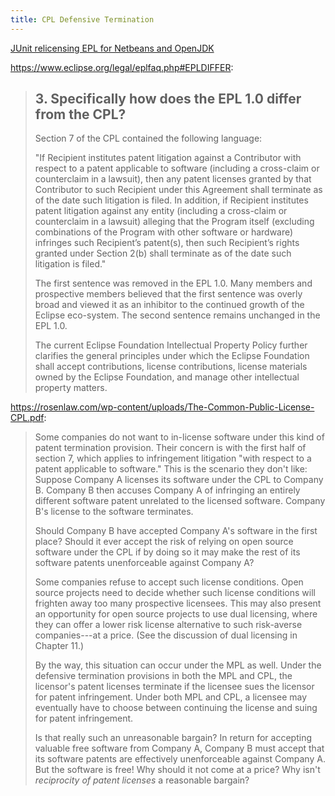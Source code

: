 ```yaml
---
title: CPL Defensive Termination
---
```


[JUnit relicensing EPL for Netbeans and OpenJDK](https://github.com/junit-team/junit4/commit/3171c4b29cb207e71fc2f752f0fbcb235bc8e784)

<https://www.eclipse.org/legal/eplfaq.php#EPLDIFFER>:

> ## 3. Specifically how does the EPL 1.0 differ from the CPL?
>
> Section 7 of the CPL contained the following language:
>
> "If Recipient institutes patent litigation against a Contributor with respect to a patent applicable to software (including a cross-claim or counterclaim in a lawsuit), then any patent licenses granted by that Contributor to such Recipient under this Agreement shall terminate as of the date such litigation is filed. In addition, if Recipient institutes patent litigation against any entity (including a cross-claim or counterclaim in a lawsuit) alleging that the Program itself (excluding combinations of the Program with other software or hardware) infringes such Recipient’s patent(s), then such Recipient’s rights granted under Section 2(b) shall terminate as of the date such litigation is filed."
>
> The first sentence was removed in the EPL 1.0. Many members and prospective members believed that the first sentence was overly broad and viewed it as an inhibitor to the continued growth of the Eclipse eco-system. The second sentence remains unchanged in the EPL 1.0.
>
> The current Eclipse Foundation Intellectual Property Policy further clarifies the general principles under which the Eclipse Foundation shall accept contributions, license contributions, license materials owned by the Eclipse Foundation, and manage other intellectual property matters.

<https://rosenlaw.com/wp-content/uploads/The-Common-Public-License-CPL.pdf>:

> Some companies do not want to in-license software under this kind of patent termination provision. Their concern is with the first half of section 7, which applies to infringement litigation "with respect to a patent applicable to software." This is the scenario they don't like: Suppose Company A licenses its software under the CPL to Company B. Company B then accuses Company A of infringing an entirely different software patent unrelated to the licensed software. Company B's license to the software terminates.
>
> Should Company B have accepted Company A's software in the first place? Should it ever accept the risk of relying on open source software under the CPL if by doing so it may make the rest of its software patents unenforceable against Company A?
>
> Some companies refuse to accept such license conditions. Open source projects need to decide whether such license conditions will frighten away too many prospective licensees. This may also present an opportunity for open source projects to use dual licensing, where they can offer a lower risk license alternative to such risk-averse companies---at a price. (See the discussion of dual licensing in Chapter 11.)
>
> By the way, this situation can occur under the MPL as well. Under the defensive termination provisions in both the MPL and CPL, the licensor's patent licenses terminate if the licensee sues the licensor for patent infringement. Under both MPL and CPL, a licensee may eventually have to choose between continuing the license and suing for patent infringement.
>
> Is that really such an unreasonable bargain? In return for accepting valuable free software from Company A, Company B must accept that its software patents are effectively unenforceable against Company A. But the software is free! Why should it not come at a price? Why isn't _reciprocity of patent licenses_ a reasonable bargain?
